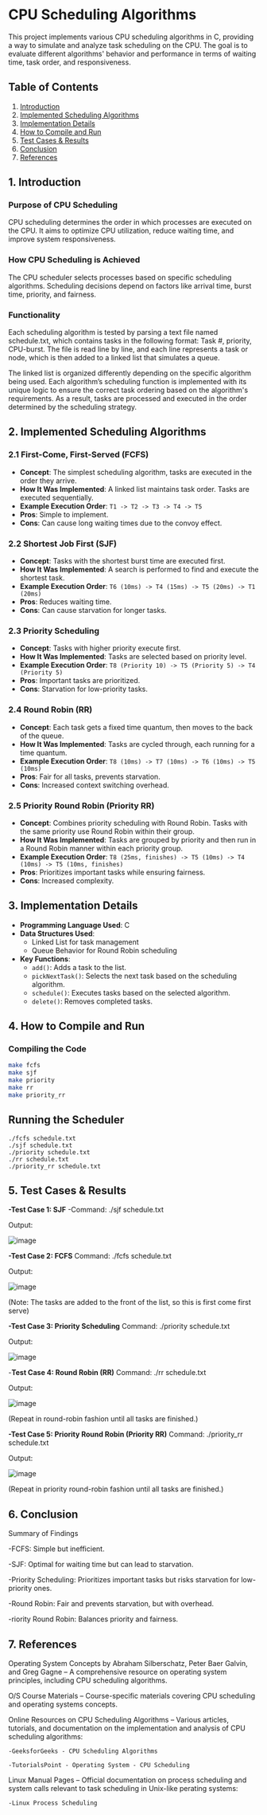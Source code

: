 # CPU Scheduling Algorithms

This project implements various CPU scheduling algorithms in C, providing a way to simulate and analyze task scheduling on the CPU. The goal is to evaluate different algorithms' behavior and performance in terms of waiting time, task order, and responsiveness.

## Table of Contents
1. [Introduction](#1-introduction)
2. [Implemented Scheduling Algorithms](#2-implemented-scheduling-algorithms)
3. [Implementation Details](#3-implementation-details)
4. [How to Compile and Run](#4-how-to-compile-and-run)
5. [Test Cases & Results](#5-test-cases--results)
6. [Conclusion](#6-conclusion)
7. [References](#7-references)


## 1. Introduction

### Purpose of CPU Scheduling
CPU scheduling determines the order in which processes are executed on the CPU. It aims to optimize CPU utilization, 
reduce waiting time, and improve system responsiveness.

### How CPU Scheduling is Achieved
The CPU scheduler selects processes based on specific scheduling algorithms. Scheduling decisions depend on factors 
like arrival time, burst time, priority, and fairness.

### Functionality
Each scheduling algorithm is tested by parsing a text file named schedule.txt, which contains tasks in the 
following format: Task #, priority, CPU-burst. The file is read line by line, and each line represents a task or node,
which is then added to a linked list that simulates a queue.

The linked list is organized differently depending on the specific algorithm being used. Each algorithm’s scheduling function 
is implemented with its unique logic to ensure the correct task ordering based on the algorithm's requirements. As a result, tasks 
are processed and executed in the order determined by the scheduling strategy.

## 2. Implemented Scheduling Algorithms

### 2.1 First-Come, First-Served (FCFS)
- **Concept**: The simplest scheduling algorithm, tasks are executed in the order they arrive.
- **How It Was Implemented**: A linked list maintains task order. Tasks are executed sequentially.
- **Example Execution Order**: `T1 -> T2 -> T3 -> T4 -> T5`
- **Pros**: Simple to implement.
- **Cons**: Can cause long waiting times due to the convoy effect.

### 2.2 Shortest Job First (SJF)
- **Concept**: Tasks with the shortest burst time are executed first.
- **How It Was Implemented**: A search is performed to find and execute the shortest task.
- **Example Execution Order**: `T6 (10ms) -> T4 (15ms) -> T5 (20ms) -> T1 (20ms)`
- **Pros**: Reduces waiting time.
- **Cons**: Can cause starvation for longer tasks.

### 2.3 Priority Scheduling
- **Concept**: Tasks with higher priority execute first.
- **How It Was Implemented**: Tasks are selected based on priority level.
- **Example Execution Order**: `T8 (Priority 10) -> T5 (Priority 5) -> T4 (Priority 5)`
- **Pros**: Important tasks are prioritized.
- **Cons**: Starvation for low-priority tasks.

### 2.4 Round Robin (RR)
- **Concept**: Each task gets a fixed time quantum, then moves to the back of the queue.
- **How It Was Implemented**: Tasks are cycled through, each running for a time quantum.
- **Example Execution Order**: `T8 (10ms) -> T7 (10ms) -> T6 (10ms) -> T5 (10ms)`
- **Pros**: Fair for all tasks, prevents starvation.
- **Cons**: Increased context switching overhead.

### 2.5 Priority Round Robin (Priority RR)
- **Concept**: Combines priority scheduling with Round Robin. Tasks with the same priority use Round Robin within their group.
- **How It Was Implemented**: Tasks are grouped by priority and then run in a Round Robin manner within each priority group.
- **Example Execution Order**: `T8 (25ms, finishes) -> T5 (10ms) -> T4 (10ms) -> T5 (10ms, finishes)`
- **Pros**: Prioritizes important tasks while ensuring fairness.
- **Cons**: Increased complexity.

## 3. Implementation Details

- **Programming Language Used**: C
- **Data Structures Used**:
  - Linked List for task management
  - Queue Behavior for Round Robin scheduling
- **Key Functions**:
  - `add()`: Adds a task to the list.
  - `pickNextTask()`: Selects the next task based on the scheduling algorithm.
  - `schedule()`: Executes tasks based on the selected algorithm.
  - `delete()`: Removes completed tasks.

## 4. How to Compile and Run

### Compiling the Code
```bash
make fcfs
make sjf
make priority
make rr
make priority_rr
```
##  Running the Scheduler
```
./fcfs schedule.txt
./sjf schedule.txt
./priority schedule.txt
./rr schedule.txt
./priority_rr schedule.txt
```
## 5. Test Cases & Results
**-Test Case 1: SJF**
-Command: ./sjf schedule.txt

Output:

![image](https://github.com/user-attachments/assets/5407b33e-77e9-4e14-84c8-7064fc492462)





**-Test Case 2: FCFS**
Command: ./fcfs schedule.txt

Output:

![image](https://github.com/user-attachments/assets/11fc0cbb-017c-4632-a90d-907cd7a1c4b9)

(Note: The tasks are added to the front of the list, so this is first come first serve)

**-Test Case 3: Priority Scheduling**
Command: ./priority schedule.txt

Output:

![image](https://github.com/user-attachments/assets/fc4a24fd-c0aa-49c8-b8c9-6f7ebb25c122)


-**Test Case 4: Round Robin (RR)**
Command: ./rr schedule.txt

Output:

![image](https://github.com/user-attachments/assets/cd5aba30-c513-4971-8d60-76f1c73a9e26)

(Repeat in round-robin fashion until all tasks are finished.)

**-Test Case 5: Priority Round Robin (Priority RR)**
Command: ./priority_rr schedule.txt

Output:

![image](https://github.com/user-attachments/assets/0068c808-e1ca-4143-97ce-231af4671227)


(Repeat in priority round-robin fashion until all tasks are finished.)

## 6. Conclusion
Summary of Findings

  -FCFS: Simple but inefficient.

  -SJF: Optimal for waiting time but can lead to starvation.

  -Priority Scheduling: Prioritizes important tasks but risks starvation for low-priority ones.

  -Round Robin: Fair and prevents starvation, but with overhead.

  -riority Round Robin: Balances priority and fairness.

## 7. References 
Operating System Concepts by Abraham Silberschatz, Peter Baer Galvin, and Greg Gagne – A comprehensive resource on operating system 
principles, including CPU scheduling algorithms.

O/S Course Materials – Course-specific materials covering CPU scheduling and operating systems concepts.

Online Resources on CPU Scheduling Algorithms – Various articles, tutorials, and documentation on the implementation and analysis of 
CPU scheduling algorithms:

    -GeeksforGeeks - CPU Scheduling Algorithms

    -TutorialsPoint - Operating System - CPU Scheduling

Linux Manual Pages – Official documentation on process scheduling and system calls relevant to task scheduling in Unix-like 
perating systems:

    -Linux Process Scheduling




